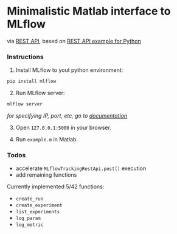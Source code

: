 # Minimalistic Matlab interface to MLflow
via [REST API](https://www.mlflow.org/docs/latest/rest-api.html), based on [REST API example for Python](https://github.com/mlflow/mlflow/tree/master/examples/rest_api)

### Instructions

1. Install MLflow to yout python environment:
```bash
pip install mlflow
```

2. Run MLflow server:
```bash
mlflow server
```
*for specifying IP, port, etc, go to [documentation](https://www.mlflow.org/docs/latest/cli.html#mlflow-server)*

3. Open `127.0.0.1:5000` in your browser.  

4. Run `example.m` in Matlab.  

### Todos
 - accelerate `MLflowTrackingRestApi.post()` execution
 - add remaining functions

 Currently implemented 5/42 functions:
 - `create_run`
 - `create_experiment`
 - `list_experiments`
 - `log_param`
 - `log_metric`